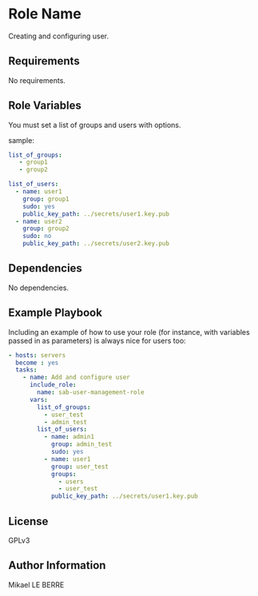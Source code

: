 Role Name
=========

Creating and configuring user.

Requirements
------------

No requirements.

Role Variables
--------------

You must set a list of groups and users with options.

sample:

```yaml
list_of_groups:
   - group1
   - group2

list_of_users:
  - name: user1
    group: group1
    sudo: yes
    public_key_path: ../secrets/user1.key.pub
  - name: user2
    group: group2
    sudo: no
    public_key_path: ../secrets/user2.key.pub
```

Dependencies
------------

No dependencies.

Example Playbook
----------------

Including an example of how to use your role (for instance, with variables passed in as parameters) is always nice for users too:

```yaml
- hosts: servers
  become : yes
  tasks:
    - name: Add and configure user
      include_role:
        name: sab-user-management-role
      vars:
        list_of_groups:
          - user_test
          - admin_test
        list_of_users:
          - name: admin1
            group: admin_test
            sudo: yes
          - name: user1
            group: user_test
            groups:
              - users
              - user_test
            public_key_path: ../secrets/user1.key.pub
```

License
-------

GPLv3

Author Information
------------------

Mikael LE BERRE
